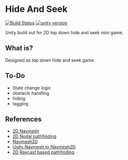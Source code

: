 # Hide And Seek
[![Build Status](https://api.travis-ci.com/reakain/Hide-And-Seek.svg?branch=master)](https://travis-ci.com/reakain/Hide-And-Seek)
[![unity version](https://img.shields.io/badge/unity%20version-2019.1.14f1-green.svg)]()

Unity build out for 2D top down hide and seek mini game.

## What is?
Designed as top down hide and seek game. 

## To-Do
 - State change logic
 - obstacle handling
 - hiding
 - tagging

## References
 - [2D Navmesh](https://github.com/7ark/Unity-Pathfinding)
 - [2D Nodal pathfinding](http://www.jgallant.com/nodal-pathfinding-in-unity-2d-with-a-in-non-grid-based-games/)
 - [Navmesh2D](https://noobtuts.com/unity/navigation2d)
 - [Unity Navmesh to Navmesh2D](https://github.com/h8man/NavMeshPlus)
 - [2D Raycast based pathfinding](https://answers.unity.com/questions/47618/ray-based-pathfinding.html)